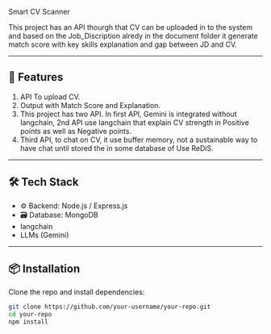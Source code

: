 Smart CV Scanner

This project has an API thourgh that CV can be uploaded in to the system and based on the Job_Discription alredy in the document folder it generate match score with key skills explanation and gap between JD and CV.

---

## 🚀 Features

1. API To upload CV.
2. Output with Match Score and Explanation.
3. This project has two API. In first API, Gemini is integrated without langchain, 2nd API use      langchain that explain CV strength in Positive points as well as Negative points.
4. Third API, to chat on CV, it use buffer memory, not a sustainable way to have chat until stored the in some database of Use ReDiS. 

---

## 🛠️ Tech Stack


- ⚙️ Backend: Node.js / Express.js
- 🗃️ Database: MongoDB
- langchain
- LLMs (Gemini)


---

## 📦 Installation

Clone the repo and install dependencies:

```bash
git clone https://github.com/your-username/your-repo.git
cd your-repo
npm install
